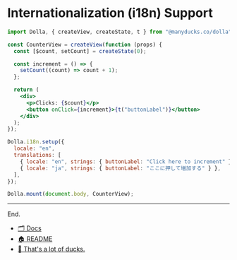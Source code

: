 # Internationalization (i18n) Support

```jsx
import Dolla, { createView, createState, t } from "@manyducks.co/dolla";

const CounterView = createView(function (props) {
  const [$count, setCount] = createState(0);

  const increment = () => {
    setCount((count) => count + 1);
  };

  return (
    <div>
      <p>Clicks: {$count}</p>
      <button onClick={increment}>{t("buttonLabel")}</button>
    </div>
  );
});

Dolla.i18n.setup({
  locale: "en",
  translations: [
    { locale: "en", strings: { buttonLabel: "Click here to increment" } },
    { locale: "ja", strings: { buttonLabel: "ここに押して増加する" } },
  ],
});

Dolla.mount(document.body, CounterView);
```

---

End.

- [🗂️ Docs](./index.md)
- [🏠 README](../README.md)
- [🦆 That's a lot of ducks.](https://www.manyducks.co)
